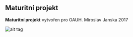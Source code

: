 ## Maturitní projekt

**Maturitní projekt** vytvořen pro OAUH. Miroslav Janska 2017

![alt tag](https://random-janskatheboss.c9users.io/obrazky/hlavnistrana.png )


